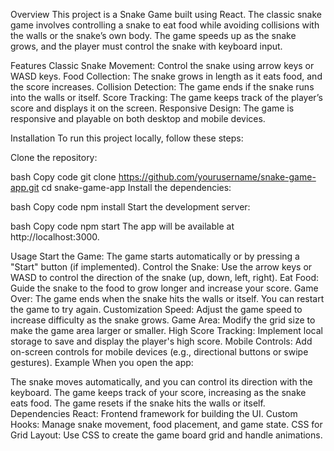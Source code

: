 Overview
This project is a Snake Game built using React. The classic snake game involves controlling a snake to eat food while avoiding collisions with the walls or the snake’s own body. The game speeds up as the snake grows, and the player must control the snake with keyboard input.

Features
Classic Snake Movement: Control the snake using arrow keys or WASD keys.
Food Collection: The snake grows in length as it eats food, and the score increases.
Collision Detection: The game ends if the snake runs into the walls or itself.
Score Tracking: The game keeps track of the player’s score and displays it on the screen.
Responsive Design: The game is responsive and playable on both desktop and mobile devices.

Installation
To run this project locally, follow these steps:

Clone the repository:

bash
Copy code
git clone https://github.com/yourusername/snake-game-app.git
cd snake-game-app
Install the dependencies:

bash
Copy code
npm install
Start the development server:

bash
Copy code
npm start
The app will be available at http://localhost:3000.

Usage
Start the Game: The game starts automatically or by pressing a "Start" button (if implemented).
Control the Snake: Use the arrow keys or WASD to control the direction of the snake (up, down, left, right).
Eat Food: Guide the snake to the food to grow longer and increase your score.
Game Over: The game ends when the snake hits the walls or itself. You can restart the game to try again.
Customization
Speed: Adjust the game speed to increase difficulty as the snake grows.
Game Area: Modify the grid size to make the game area larger or smaller.
High Score Tracking: Implement local storage to save and display the player's high score.
Mobile Controls: Add on-screen controls for mobile devices (e.g., directional buttons or swipe gestures).
Example
When you open the app:

The snake moves automatically, and you can control its direction with the keyboard.
The game keeps track of your score, increasing as the snake eats food.
The game resets if the snake hits the walls or itself.
Dependencies
React: Frontend framework for building the UI.
Custom Hooks: Manage snake movement, food placement, and game state.
CSS for Grid Layout: Use CSS to create the game board grid and handle animations.
